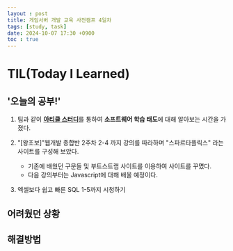 ```yaml
---
layout : post
title: 게임서버 개발 교육 사전캠프 4일차
tags: [study, task]
date: 2024-10-07 17:30 +0900
toc : true
---
```

# TIL(Today I Learned)

## '오늘의 공부!'

1. 팀과 같이 [**아티클 스터디**](https://www.notion.so/1186cbfc0b9380d59945ff247e9e5e82?pvs=4)를 통하여 
**소프트웨어 학습 태도**에 대해 알아보는 시간을 가졌다.

2. "[왕초보]"웹개발 종합반 2주차 2-4 까지 강의를 따라하며 "스파르타플릭스" 라는 사이트를 구성해 보았다.

    - 기존에 배웠던 구문들 및 부트스트랩 사이트를 이용하여 사이트를 꾸몄다.
    - 다음 강의부터는 Javascript에 대해 배울 예정이다.

3. 엑셀보다 쉽고 빠른 SQL 1-5까지 시청하기

## 어려웠던 상황

## 해결방법